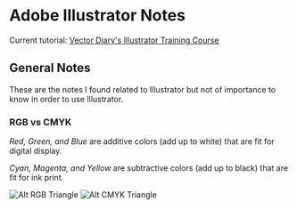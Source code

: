# Adobe Illustrator Notes #
Current tutorial: [Vector Diary's Illustrator Training
Course](http://www.vectordiary.com/illustrator/illustrator-training-course/)

## General Notes ##
These are the notes I found related to Illustrator but not of importance
to know in order to use Illustrator.

### RGB vs CMYK ###

*Red, Green, and Blue* are additive colors (add up to white) that are
fit for digital display.

*Cyan, Magenta, and Yellow* are subtractive colors (add up to black)
that are fit for ink print.

![Alt RGB Triangle](/images/RGB_triangle.gif "RGB colors are additive")
![Alt CMYK Triangle](/images/CMY_triangle.gif "CMYK colors are
subtractive")

